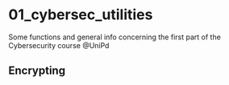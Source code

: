 # 01_cybersec_utilities
Some functions and general info concerning the first part of the Cybersecurity course @UniPd

## Encrypting
